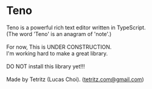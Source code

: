 # Teno

Teno is a powerful rich text editor written in TypeScript.\
(The word 'Teno' is an anagram of 'note'.)\
\
For now, This is UNDER CONSTRUCTION.\
I'm working hard to make a great library.\
\
DO NOT install this library yet!!!\
\
Made by Tetritz (Lucas Choi). (tetritz.com@gmail.com)
